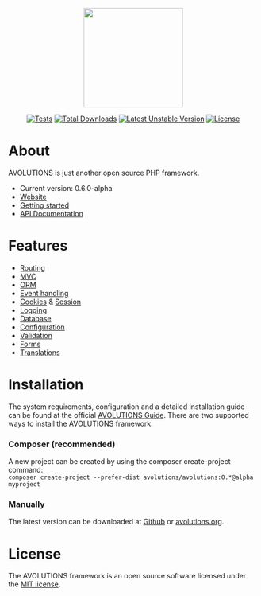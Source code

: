 <p align="center"><img src="http://avolutions.org/image/logo.png" width="200"></p>

<p align="center">
  <a href="https://github.com/avolutions/avolutions/actions"><img src="https://github.com/avolutions/avolutions/workflows/Tests/badge.svg" alt="Tests"></a>  
  <a href="https://packagist.org/packages/avolutions/avolutions"><img src="https://poser.pugx.org/avolutions/avolutions/downloads.svg" alt="Total Downloads"></a>  
  <a href="https://packagist.org/packages/avolutions/avolutions"><img src="https://poser.pugx.org/avolutions/avolutions/v/unstable.svg" alt="Latest Unstable Version"></a>
  <a href="https://packagist.org/packages/avolutions/avolutions"><img src="https://poser.pugx.org/avolutions/avolutions/license.svg" alt="License"></a>
</p>

# About
AVOLUTIONS is just another open source PHP framework. 

* Current version: 0.6.0-alpha
* [Website](https://avolutions.org)
* [Getting started](https://avolutions.org/guide)
* [API Documentation](https://avolutions.org/api)

# Features
* [Routing](https://avolutions.org/guide/routing)
* [MVC](https://avolutions.org/guide/view)
* [ORM](https://avolutions.org/guide/model)
* [Event handling](https://avolutions.org/guide/events)
* [Cookies](https://avolutions.org/guide/cookie) & [Session](https://avolutions.org/guide/session)
* [Logging](https://avolutions.org/guide/logging)
* [Database](https://avolutions.org/guide/query)
* [Configuration](https://avolutions.org/guide/config)
* [Validation](https://avolutions.org/guide/validation)
* [Forms](https://avolutions.org/guide/form)
* [Translations](https://avolutions.org/guide/translation)

# Installation
The system requirements, configuration and a detailed installation guide can be found at the official [AVOLUTIONS Guide](http://avolutions.org/guide/installation).
There are two supported ways to install the AVOLUTIONS framework:

### Composer (recommended)
A new project can be created by using the composer create-project command:  
```composer create-project --prefer-dist avolutions/avolutions:0.*@alpha myproject```

### Manually
The latest version can be downloaded at [Github](https://github.com/avolutions/avolutions/archive/v0.6.0-alpha.zip) or [avolutions.org](http://avolutions.org/download/avolutions-0.6.0-alpha.zip).

# License
The AVOLUTIONS framework is an open source software licensed under the [MIT license](https://github.com/avolutions/avolutions/blob/master/LICENSE).
